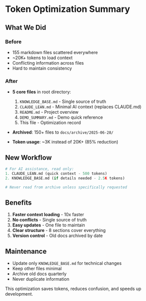 # Token Optimization Summary

## What We Did

### Before
- 155 markdown files scattered everywhere
- ~20K+ tokens to load context
- Conflicting information across files
- Hard to maintain consistency

### After  
- **5 core files** in root directory:
  1. `KNOWLEDGE_BASE.md` - Single source of truth
  2. `CLAUDE_LEAN.md` - Minimal AI context (replaces CLAUDE.md)
  3. `README.md` - Project overview
  4. `DEMO_SUMMARY.md` - Demo quick reference
  5. This file - Optimization record

- **Archived**: 150+ files to `docs/archive/2025-06-28/`
- **Token usage**: ~3K instead of 20K+ (85% reduction)

## New Workflow

```python
# For AI assistance, read only:
1. CLAUDE_LEAN.md (quick context - 500 tokens)
2. KNOWLEDGE_BASE.md (if details needed - 2.5K tokens)

# Never read from archive unless specifically requested
```

## Benefits

1. **Faster context loading** - 10x faster
2. **No conflicts** - Single source of truth
3. **Easy updates** - One file to maintain
4. **Clear structure** - 8 sections cover everything
5. **Version control** - Old docs archived by date

## Maintenance

- Update only `KNOWLEDGE_BASE.md` for technical changes
- Keep other files minimal
- Archive old docs quarterly
- Never duplicate information

This optimization saves tokens, reduces confusion, and speeds up development.